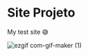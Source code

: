 # Site Projeto
My test site 😅

 
![ezgif com-gif-maker (1)](https://user-images.githubusercontent.com/93022107/146452866-6a8c1410-bf6d-4416-8c8c-33380ec910aa.gif)
